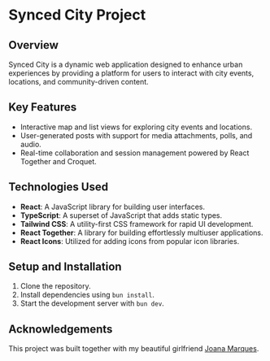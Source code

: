 # Synced City Project

## Overview
Synced City is a dynamic web application designed to enhance urban experiences by providing a platform for users to interact with city events, locations, and community-driven content.

## Key Features
- Interactive map and list views for exploring city events and locations.
- User-generated posts with support for media attachments, polls, and audio.
- Real-time collaboration and session management powered by React Together and Croquet.

## Technologies Used
- **React**: A JavaScript library for building user interfaces.
- **TypeScript**: A superset of JavaScript that adds static types.
- **Tailwind CSS**: A utility-first CSS framework for rapid UI development.
- **React Together**: A library for building effortlessly multiuser applications.
- **React Icons**: Utilized for adding icons from popular icon libraries.

## Setup and Installation
1. Clone the repository.
2. Install dependencies using `bun install`.
3. Start the development server with `bun dev`.

## Acknowledgements
This project was built together with my beautiful girlfriend [Joana Marques](https://github.com/joanamarquees).